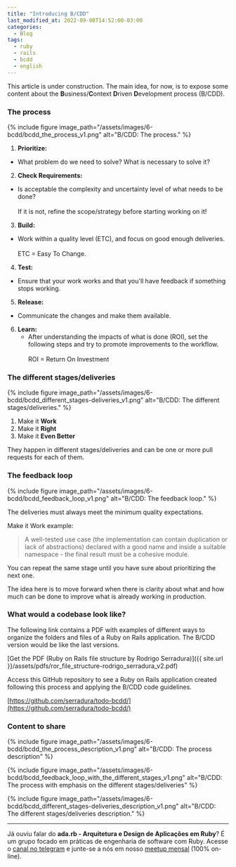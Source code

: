 ```yaml
---
title: "Introducing B/CDD"
last_modified_at: 2022-09-08T14:52:00-03:00
categories:
  - Blog
tags:
  - ruby
  - rails
  - bcdd
  - english
---
```


This article is under construction. The main idea, for now, is to expose some content about the **B**usiness/**C**ontext **D**riven **D**evelopment process (B/CDD).

### The process

{% include figure image_path="/assets/images/6-bcdd/bcdd_the_process_v1.png" alt="B/CDD: The process." %}

1. **Prioritize:**
  * What problem do we need to solve? What is necessary to solve it?

2. **Check Requirements:**
  * Is acceptable the complexity and uncertainty level of what needs to be done?<br/><br/>If it is not, refine the scope/strategy before starting working on it!

3. **Build:**
  * Work within a quality level (ETC), and focus on good enough deliveries.<br/><br/>ETC = Easy To Change.

4. **Test:**
  * Ensure that your work works and that you'll have feedback if something stops working.

5. **Release:**
  * Communicate the changes and make them available.

6. **Learn:**
   * After understanding the impacts of what is done (ROI), set the following steps and try to promote improvements to the workflow.<br><br>ROI = Return On Investment

### The different stages/deliveries

{% include figure image_path="/assets/images/6-bcdd/bcdd_different_stages-deliveries_v1.png" alt="B/CDD: The different stages/deliveries." %}

1. Make it **Work**
2. Make it **Right**
3. Make it **Even Better**

They happen in different stages/deliveries and can be one or more pull requests for each of them.

### The feedback loop

{% include figure image_path="/assets/images/6-bcdd/bcdd_feedback_loop_v1.png" alt="B/CDD: The feedback loop." %}

The deliveries must always meet the minimum quality expectations.

Make it Work example:
>  A well-tested use case (the implementation can contain duplication or lack of abstractions) declared with a good name and inside a suitable namespace - the final result must be a cohesive module.

You can repeat the same stage until you have sure about prioritizing the next one.

The idea here is to move forward when there is clarity about what and how much can be done to improve what is already working in production.

### What would a codebase look like?

The following link contains a PDF with examples of different ways to organize the folders and files of a Ruby on Rails application. The B/CDD version would be like the last versions.

[Get the PDF (Ruby on Rails file structure by Rodrigo Serradura)]({{ site.url }}/assets/pdfs/ror_file_structure-rodrigo_serradura_v2.pdf)

Access this GitHub repository to see a Ruby on Rails application created following this process and applying the B/CDD code guidelines.

[https://github.com/serradura/todo-bcdd/](https://github.com/serradura/todo-bcdd/)

### Content to share

{% include figure image_path="/assets/images/6-bcdd/bcdd_the_process_description_v1.png" alt="B/CDD: The process description" %}

{% include figure image_path="/assets/images/6-bcdd/bcdd_feedback_loop_with_the_different_stages_v1.png" alt="B/CDD: The process with emphasis on the different stages/deliveries" %}

{% include figure image_path="/assets/images/6-bcdd/bcdd_different_stages-deliveries_description_v1.png" alt="B/CDD: The different stages/deliveries description." %}

---

Já ouviu falar do **ada.rb - Arquitetura e Design de Aplicações em Ruby**? É um grupo focado em práticas de engenharia de software com Ruby. Acesse o <a href="https://t.me/ruby_arch_design_br" target="_blank">canal no telegram</a> e junte-se a nós em nosso <a href="https://meetup.com/pt-BR/arquitetura-e-design-de-aplicacoes-ruby/" target="_blank">meetup mensal</a> (100% on-line).
